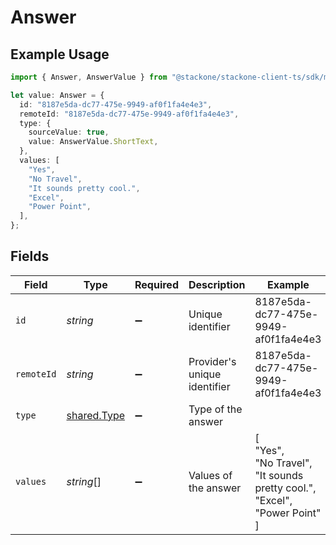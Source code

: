 # Answer

## Example Usage

```typescript
import { Answer, AnswerValue } from "@stackone/stackone-client-ts/sdk/models/shared";

let value: Answer = {
  id: "8187e5da-dc77-475e-9949-af0f1fa4e4e3",
  remoteId: "8187e5da-dc77-475e-9949-af0f1fa4e4e3",
  type: {
    sourceValue: true,
    value: AnswerValue.ShortText,
  },
  values: [
    "Yes",
    "No Travel",
    "It sounds pretty cool.",
    "Excel",
    "Power Point",
  ],
};
```

## Fields

| Field                                                                    | Type                                                                     | Required                                                                 | Description                                                              | Example                                                                  |
| ------------------------------------------------------------------------ | ------------------------------------------------------------------------ | ------------------------------------------------------------------------ | ------------------------------------------------------------------------ | ------------------------------------------------------------------------ |
| `id`                                                                     | *string*                                                                 | :heavy_minus_sign:                                                       | Unique identifier                                                        | 8187e5da-dc77-475e-9949-af0f1fa4e4e3                                     |
| `remoteId`                                                               | *string*                                                                 | :heavy_minus_sign:                                                       | Provider's unique identifier                                             | 8187e5da-dc77-475e-9949-af0f1fa4e4e3                                     |
| `type`                                                                   | [shared.Type](../../../sdk/models/shared/type.md)                        | :heavy_minus_sign:                                                       | Type of the answer                                                       |                                                                          |
| `values`                                                                 | *string*[]                                                               | :heavy_minus_sign:                                                       | Values of the answer                                                     | [<br/>"Yes",<br/>"No Travel",<br/>"It sounds pretty cool.",<br/>"Excel",<br/>"Power Point"<br/>] |